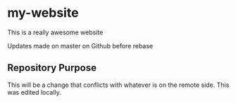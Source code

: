 # my-website

This is a really awesome website

Updates made on master on Github before rebase

## Repository Purpose

This will be a change that conflicts
with whatever is on the remote side.
This was edited locally.